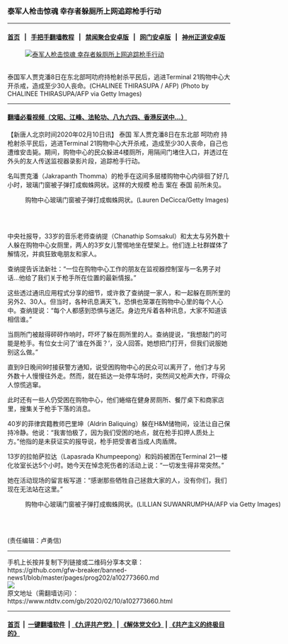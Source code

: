 ### 泰军人枪击惊魂 幸存者躲厕所上网追踪枪手行动
------------------------

#### [首页](https://github.com/gfw-breaker/banned-news1/blob/master/README.md) &nbsp;&nbsp;|&nbsp;&nbsp; [手把手翻墙教程](https://github.com/gfw-breaker/guides/wiki) &nbsp;&nbsp;|&nbsp;&nbsp; [禁闻聚合安卓版](https://github.com/gfw-breaker/bn-android) &nbsp;&nbsp;|&nbsp;&nbsp; [网门安卓版](https://github.com/oGate2/oGate) &nbsp;&nbsp;|&nbsp;&nbsp; [神州正道安卓版](https://github.com/SzzdOgate/update) 



<div><div class="featured_image">
 <a href="https://i.ntdtv.com/assets/uploads/2020/02/GettyImages-1199587995.jpg" target="_blank">
  <figure>
   <img alt="泰军人枪击惊魂 幸存者躲厕所上网追踪枪手行动" src="https://i.ntdtv.com/assets/uploads/2020/02/GettyImages-1199587995-800x450.jpg"/>
  </figure><br/>
 </a>
 <span class="caption">
  泰国军人贾克潘8日在东北部呵叻府持枪射杀平民后，逃进Terminal 21购物中心大开杀戒，造成至少30人丧命。(CHALINEE THIRASUPA / AFP) (Photo by CHALINEE THIRASUPA/AFP via Getty Images)
 </span>
</div>
</div><hr/>

#### [翻墙必看视频（文昭、江峰、法轮功、八九六四、香港反送中...）](https://github.com/gfw-breaker/banned-news1/blob/master/pages/link3.md)

<div><div class="post_content" itemprop="articleBody">
 <p>
  【新唐人北京时间2020年02月10日讯】
  <ok href="https://www.ntdtv.com/gb/泰国.htm">
   泰国
  </ok>
  军人贾克潘8日在东北部
  <ok href="https://www.ntdtv.com/gb/呵叻府.htm">
   呵叻府
  </ok>
  持枪射杀平民后，逃进Terminal 21购物中心大开杀戒，造成至少30人丧命，自己也遭维安击毙。期间，购物中心的民众躲进4楼厕所，用隔间门堵住入口，并透过在外头的友人传送监视器录影片段，追踪枪手行动。
 </p>
 <p>
  名叫贾克潘（Jakrapanth Thomma）的枪手在这间多层楼购物中心内徘徊了好几小时，玻璃门窗被子弹打成蜘蛛网状。这样的大规模
  <ok href="https://www.ntdtv.com/gb/枪击.htm">
   枪击
  </ok>
  案在
  <ok href="https://www.ntdtv.com/gb/泰国.htm">
   泰国
  </ok>
  前所未见。
 </p>
 <figure class="wp-caption alignnone" id="attachment_102773671" style="width: 600px">
  <img alt="" class="size-medium wp-image-102773671" src="https://i.ntdtv.com/assets/uploads/2020/02/GettyImages-1199582096-600x400.jpg">
   <br/><figcaption class="wp-caption-text">
    购物中心玻璃门窗被子弹打成蜘蛛网状。(Lauren DeCicca/Getty Images)
   </figcaption><br/>
  </img>
 </figure><br/>
 <p>
  中央社报导，33岁的音乐老师查纳提（Chanathip Somsakul）和太太与另外数十人躲在购物中心女厕里，两人的3岁女儿警惕地坐在壁架上。他们连上社群媒体了解情况，并疯狂致电朋友和家人。
 </p>
 <p>
  查纳提告诉法新社：“一位在购物中心工作的朋友在监视器控制室与一名男子对话…他给了我们关于枪手所在位置的最新情报。”
 </p>
 <p>
  这些透过通讯应用程式分享的细节，或许救了查纳提一家人，和一起躲在厕所里的另外2、30人。但当时，各种讯息满天飞，恐惧也笼罩在购物中心里的每个人心中。查纳提说：“每个人都感到恐惧与迷茫。身边充斥着各种讯息，大家不知道该相信谁。”
 </p>
 <p>
  当厕所门被敲得砰砰作响时，吓坏了躲在厕所里的人。查纳提说，“我想敲门的可能是枪手。有位女士问了‘谁在外面？’，没人回答。她想把门打开，但我们说服她别这么做。”
 </p>
 <p>
  直到9日晚间9时接获警方通知，说受困购物中心的民众可以离开了，他们才与另外数十人慢慢往外走。然而，就在抵达一处停车场时，突然间又枪声大作，吓得众人惊慌逃窜。
 </p>
 <p>
  此时还有一些人仍受困在购物中心，他们蜷缩在健身房厕所、餐厅桌下和商家店里，搜集关于枪手下落的消息。
 </p>
 <p>
  40岁的菲律宾籍教师巴里坤（Aldrin Baliquing）躲在H&amp;M储物间，设法让自己保持冷静。他说：“我害怕极了，因为我们受困的地点，就在枪手扣押人质处上方。”他指的是未获证实的报导说，枪手把受害者当成人肉盾牌。
 </p>
 <p>
  13岁的拉帕萨拉达（Lapasrada Khumpeepong）和妈妈被困在Terminal 21一楼化妆室长达5个小时。她今天在悼念死伤者的活动上说：“一切发生得非常突然。”
 </p>
 <p>
  她在活动现场的留言板写道：“感谢那些牺牲自己拯救大家的人，没有你们，我们现在无法站在这里。”
 </p>
 <figure class="wp-caption alignnone" id="attachment_102773673" style="width: 600px">
  <img alt="" class="size-medium wp-image-102773673" src="https://i.ntdtv.com/assets/uploads/2020/02/GettyImages-1199577157-600x400.jpg">
   <br/><figcaption class="wp-caption-text">
    购物中心玻璃门窗被子弹打成蜘蛛网状。(LILLIAN SUWANRUMPHA/AFP via Getty Images)
   </figcaption><br/>
  </img>
 </figure><br/>
 <p>
  (责任编辑：卢勇信)
 </p>
 <div class="single_ad">
 </div>
</div>
</div>
<hr/>
手机上长按并复制下列链接或二维码分享本文章：<br/>
https://github.com/gfw-breaker/banned-news1/blob/master/pages/prog202/a102773660.md <br/>
<a href='https://github.com/gfw-breaker/banned-news1/blob/master/pages/prog202/a102773660.md'><img src='https://github.com/gfw-breaker/banned-news1/blob/master/pages/prog202/a102773660.md.png'/></a> <br/>
原文地址（需翻墙访问）：https://www.ntdtv.com/gb/2020/02/10/a102773660.html


------------------------
#### [首页](https://github.com/gfw-breaker/banned-news1/blob/master/README.md) &nbsp;|&nbsp; [一键翻墙软件](https://github.com/gfw-breaker/nogfw/blob/master/README.md) &nbsp;| [《九评共产党》](https://github.com/gfw-breaker/9ping.md/blob/master/README.md#九评之一评共产党是什么) | [《解体党文化》](https://github.com/gfw-breaker/jtdwh.md/blob/master/README.md) | [《共产主义的终极目的》](https://github.com/gfw-breaker/gczydzjmd.md/blob/master/README.md)


<img src='http://gfw-breaker.win/banned-news/pages/prog202/a102773660.md' width='0px' height='0px'/>